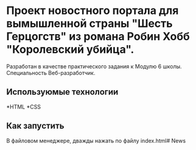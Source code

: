 # Проект новостного портала для вымышленной страны "Шесть Герцогств" из романа Робин Хобб "Королевский убийца".
Разработан в качестве практического задания к Модулю 6 школы. Специальность Веб-разработчик.
## Используюмые технологии
*HTML
*CSS
## Как запустить
В файловом менеджере, дважды нажать по файлу index.html#   N e w s  
 